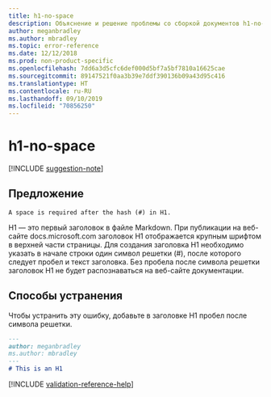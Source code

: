 ```yaml
---
title: h1-no-space
description: Объяснение и решение проблемы со сборкой документов h1-no-space.
author: meganbradley
ms.author: mbradley
ms.topic: error-reference
ms.date: 12/12/2018
ms.prod: non-product-specific
ms.openlocfilehash: 7dd6a3d5cfc6def000d5bf7a5bf7810a16625cae
ms.sourcegitcommit: 89147521f0aa3b39e7ddf390136b09a43d95c416
ms.translationtype: HT
ms.contentlocale: ru-RU
ms.lasthandoff: 09/10/2019
ms.locfileid: "70856250"
---
```

# <a name="h1-no-space"></a>h1-no-space

[!INCLUDE [suggestion-note](includes/suggestion-note.md)]

## <a name="suggestion"></a>Предложение

`A space is required after the hash (#) in H1.`

H1 — это первый заголовок в файле Markdown. При публикации на веб-сайте docs.microsoft.com заголовок H1 отображается крупным шрифтом в верхней части страницы. Для создания заголовка H1 необходимо указать в начале строки один символ решетки (#), после которого следует пробел и текст заголовка. Без пробела после символа решетки заголовок H1 не будет распознаваться на веб-сайте документации.

## <a name="resolution"></a>Способы устранения

Чтобы устранить эту ошибку, добавьте в заголовке H1 пробел после символа решетки.

```markdown
---
author: meganbradley
ms.author: mbradley
---
# This is an H1
```

<!--make sure to add this file to your includes folder and verify the path-->
[!INCLUDE [validation-reference-help](includes/validation-reference-help.md)]
